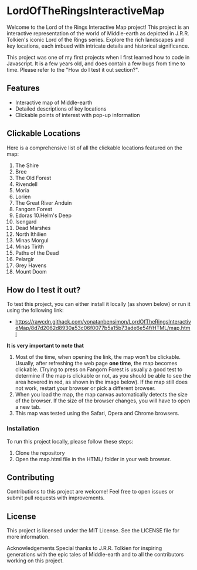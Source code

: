 # LordOfTheRingsInteractiveMap

Welcome to the Lord of the Rings Interactive Map project! This project is an interactive representation of the world of Middle-earth as depicted in J.R.R. Tolkien's iconic Lord of the Rings series. Explore the rich landscapes and key locations, each imbued with intricate details and historical significance.

This project was one of my first projects when I first learned how to code in Javascript. It is a few years old, and does contain a few bugs from time to time. Please refer to the "How do I test it out section?".

## Features
- Interactive map of Middle-earth
- Detailed descriptions of key locations
- Clickable points of interest with pop-up information

## Clickable Locations

Here is a comprehensive list of all the clickable locations featured on the map:

1. The Shire
2. Bree
3. The Old Forest
4. Rivendell
5. Moria
6. Lorien
7. The Great River Anduin
8. Fangorn Forest
9. Edoras
10.Helm's Deep
11. Isengard
12. Dead Marshes
13. North Ithilien
14. Minas Morgul
15. Minas Tirith
16. Paths of the Dead
17. Pelargir
18. Grey Havens
19. Mount Doom

## How do I test it out?
To test this project, you can either install it locally (as shown below) or run it using the following link:

- https://rawcdn.githack.com/yonatanbensimon/LordOfTheRingsInteractiveMap/8d7d2062d8930a53c06f0077b5a15b73ade6e54f/HTML/map.html

**It is very important to note that**

1. Most of the time, when opening the link, the map won't be clickable. Usually, after refreshing the web page **one time**, the map becomes clickable. (Trying to press on Fangorn Forest is usually a good test to determine if the map is clickable or not, as you should be able to see the area hovered in red, as shown in the image below). If the map still does not work, restart your browser or pick a different browser.
2. When you load the map, the map canvas automatically detects the size of the browser. If the size of the browser changes, you will have to open a new tab.
3. This map was tested using the Safari, Opera and Chrome browsers.
   
### Installation

To run this project locally, please follow these steps:

1. Clone the repository
2. Open the map.html file in the HTML/ folder in your web browser.

## Contributing
Contributions to this project are welcome! Feel free to open issues or submit pull requests with improvements.

## License
This project is licensed under the MIT License. See the LICENSE file for more information.

Acknowledgements
Special thanks to J.R.R. Tolkien for inspiring generations with the epic tales of Middle-earth and to all the contributors working on this project.

